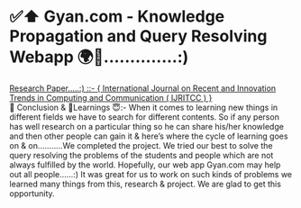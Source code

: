 # ✅⬆️ Gyan.com - Knowledge Propagation and Query Resolving Webapp 🌍🙌..............:)
<p>
<a href="https://drive.google.com/file/d/1XUlSE5nxyS0AYIXfQOMh7GUKwj11aTfe/view?usp=sharing" target="_blank">Research Paper.....:) ::- { International Journal on Recent and Innovation Trends in Computing and Communication ( IJRITCC ) }</a><br>
🌿 Conclusion & 🍃Learnings 😇:- When it comes to learning new things in different fields we have to search for different contents. So if any person has well research on a particular thing so he can share
his/her knowledge and then other people can gain it & here’s where the cycle of learning goes on &
on………..We completed the project. We tried our best to solve the query resolving the problems of the students and people which are not always fulfilled by the world. Hopefully, our web app Gyan.com may
help out all people……:) It was great for us to work on such kinds of problems we learned many
things from this, research & project. We are glad to get this opportunity.
</p>
